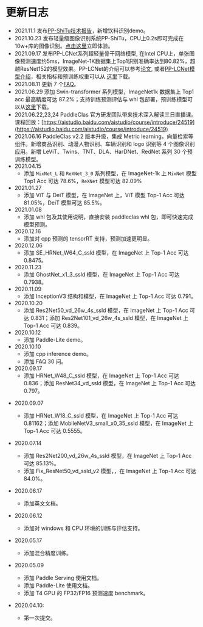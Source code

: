 # 更新日志

- 2021.11.1 发布[PP-ShiTu技术报告](https://arxiv.org/pdf/2111.00775.pdf)，新增饮料识别demo。
- 2021.10.23 发布轻量级图像识别系统PP-ShiTu，CPU上0.2s即可完成在10w+库的图像识别。[点击这里](../quick_start/quick_start_recognition.md)立即体验。
- 2021.09.17 发布PP-LCNet系列超轻量骨干网络模型, 在Intel CPU上，单张图像预测速度约5ms，ImageNet-1K数据集上Top1识别准确率达到80.82%，超越ResNet152的模型效果。PP-LCNet的介绍可以参考[论文](https://arxiv.org/pdf/2109.15099.pdf), 或者[PP-LCNet模型介绍](../models/PP-LCNet.md)，相关指标和预训练权重可以从 [这里](../algorithm_introduction/ImageNet_models.md)下载。
- 2021.08.11 更新 7 个[FAQ](../faq_series/faq_2021_s2.md)。
- 2021.06.29 添加 Swin-transformer 系列模型，ImageNet1k 数据集上 Top1 acc 最高精度可达 87.2%；支持训练预测评估与 whl 包部署，预训练模型可以从[这里](../algorithm_introduction/ImageNet_models.md)下载。
- 2021.06.22,23,24 PaddleClas 官方研发团队带来技术深入解读三日直播课。课程回放：[https://aistudio.baidu.com/aistudio/course/introduce/24519](https://aistudio.baidu.com/aistudio/course/introduce/24519)
- 2021.06.16 PaddleClas v2.2 版本升级，集成 Metric learning，向量检索等组件。新增商品识别、动漫人物识别、车辆识别和 logo 识别等 4 个图像识别应用。新增 LeViT、Twins、TNT、DLA、HarDNet、RedNet 系列 30 个预训练模型。
- 2021.04.15
   - 添加 `MixNet_L` 和 `ReXNet_3_0` 系列模型，在 ImageNet-1k 上 `MixNet` 模型 Top1 Acc 可达 78.6%，`ReXNet` 模型可达 82.09%
- 2021.01.27
   * 添加 ViT 与 DeiT 模型，在 ImageNet 上，ViT 模型 Top-1 Acc 可达 81.05%，DeiT 模型可达 85.5%。
- 2021.01.08
    * 添加 whl 包及其使用说明，直接安装 paddleclas whl 包，即可快速完成模型预测。
- 2020.12.16
    * 添加对 cpp 预测的 tensorRT 支持，预测加速更明显。
- 2020.12.06
    * 添加 SE_HRNet_W64_C_ssld 模型，在 ImageNet 上 Top-1 Acc 可达 0.8475。
- 2020.11.23
    * 添加 GhostNet_x1_3_ssld 模型，在 ImageNet 上 Top-1 Acc 可达 0.7938。
- 2020.11.09
    * 添加 InceptionV3 结构和模型，在 ImageNet 上 Top-1 Acc 可达 0.791。
- 2020.10.20
    * 添加 Res2Net50_vd_26w_4s_ssld 模型，在 ImageNet 上 Top-1 Acc 可达 0.831；添加 Res2Net101_vd_26w_4s_ssld 模型，在 ImageNet 上 Top-1 Acc 可达 0.839。
- 2020.10.12
    * 添加 Paddle-Lite demo。
- 2020.10.10
    * 添加 cpp inference demo。
    * 添加 FAQ 30 问。
- 2020.09.17
    * 添加 HRNet_W48_C_ssld 模型，在 ImageNet 上 Top-1 Acc 可达 0.836；添加 ResNet34_vd_ssld 模型，在 ImageNet 上 Top-1 Acc 可达 0.797。

* 2020.09.07
    * 添加 HRNet_W18_C_ssld 模型，在 ImageNet 上 Top-1 Acc 可达 0.81162；添加 MobileNetV3_small_x0_35_ssld 模型，在 ImageNet 上 Top-1 Acc 可达 0.5555。

* 2020.07.14
    * 添加 Res2Net200_vd_26w_4s_ssld 模型，在 ImageNet 上 Top-1 Acc 可达 85.13%。
    * 添加 Fix_ResNet50_vd_ssld_v2 模型，，在 ImageNet 上 Top-1 Acc 可达 84.0%。

* 2020.06.17
    * 添加英文文档。

* 2020.06.12
    * 添加对 windows 和 CPU 环境的训练与评估支持。

* 2020.05.17
    * 添加混合精度训练。

* 2020.05.09
    * 添加 Paddle Serving 使用文档。
    * 添加 Paddle-Lite 使用文档。
    * 添加 T4 GPU 的 FP32/FP16 预测速度 benchmark。

* 2020.04.10:
    * 第一次提交。
